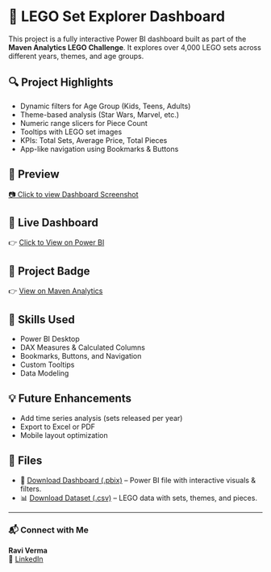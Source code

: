 # 🧱 LEGO Set Explorer Dashboard

This project is a fully interactive Power BI dashboard built as part of the **Maven Analytics LEGO Challenge**. It explores over 4,000 LEGO sets across different years, themes, and age groups.

## 🔍 Project Highlights

- Dynamic filters for Age Group (Kids, Teens, Adults)
- Theme-based analysis (Star Wars, Marvel, etc.)
- Numeric range slicers for Piece Count
- Tooltips with LEGO set images
- KPIs: Total Sets, Average Price, Total Pieces
- App-like navigation using Bookmarks & Buttons

## 📸 Preview

[📷 Click to view Dashboard Screenshot](https://github.com/ravikrverma/lego-powerbi-dashboard/blob/main/Main_DashBord.png?raw=true)



## 🚀 Live Dashboard  
👉 [Click to View on Power BI](https://lnkd.in/gwhZrzf4)

## 🏅 Project Badge  
👉 [View on Maven Analytics](https://lnkd.in/gvVqCeWC)

## 🧠 Skills Used

- Power BI Desktop  
- DAX Measures & Calculated Columns  
- Bookmarks, Buttons, and Navigation  
- Custom Tooltips  
- Data Modeling

## 💡 Future Enhancements

- Add time series analysis (sets released per year)
- Export to Excel or PDF
- Mobile layout optimization

## 📁 Files

- 🧱 [Download Dashboard (.pbix)](https://github.com/ravikrverma/lego-powerbi-dashboard/raw/main/lego_Sets.pbix) – Power BI file with interactive visuals & filters.
- 📊 [Download Dataset (.csv)](https://github.com/ravikrverma/lego-powerbi-dashboard/raw/main/lego_sets.csv) – LEGO data with sets, themes, and pieces.



---

### 📬 Connect with Me  
**Ravi Verma**  
🔗 [LinkedIn](https://www.linkedin.com/in/ravi-verma-7a6363281/)

